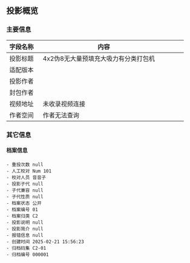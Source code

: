 ## 投影概览
### 主要信息
| 字段名称   | 内容           |
| ---------- | -------------- |
| 投影标题   |4x2伪8无大量预填充大吸力有分类打包机                |
| 适配版本   |                |
| 投影作者   |                |
| 封包作者   |                |
| 视频地址   |未收录视频连接                |
| 作者空间   |作者无法查询                |





### 其它信息










#### 档案信息
```
- 重投次数 null
- 人工校对 Num 101
- 校对人员 音音子
- 投影子代 null
- 子代兼容 null
- 子代性质 null
- 档案状态 公开
- 档案编号 01
- 档案归类 C2
- 投影说明 null
- 投影简介 null
- 报错信息 null
- 创建时间 2025-02-21 15:56:23
- 归档码集 C2-01
- 归档编号 000001
```
